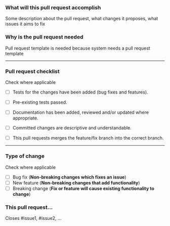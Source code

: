 
### What will this pull request accomplish
Some description about the pull request, what changes it proposes, what issues it aims to fix

### Why is the pull request needed
Pull request template is needed because system needs a pull request template  
<hr />

### Pull request checklist
Check where applicable

- [ ] Tests for the changes have been added (bug fixes and features).

- [ ] Pre-existing tests passed.

- [ ] Documentation has been added, reviewed and/or updated where appropriate.

- [ ] Committed changes are descriptive and understandable.

- [ ] This pull requests merges the feature/fix branch into the correct branch.
<hr  />

### Type of change
Check where applicable

- [ ] Bug fix (__Non-breaking changes which fixes an issue__)
- [ ] New feature (__Non-breaking changes that add functionality__)
- [ ] Breaking change (__Fix or feature will cause existing functionality to change__)

### This pull request...
Closes #issue1, #issue2, ...